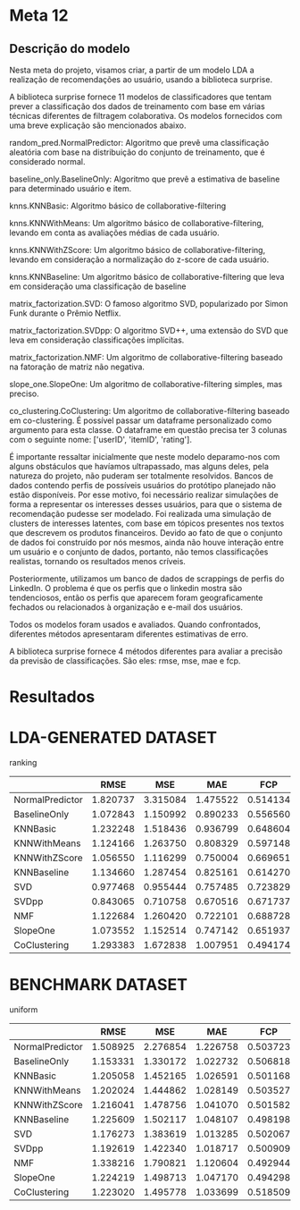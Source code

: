 # Meta 12

## Descrição do modelo

Nesta meta do projeto, visamos criar, a partir de um modelo LDA a realização de recomendações ao usuário, usando a biblioteca surprise.

A biblioteca surprise fornece 11 modelos de classificadores que tentam prever a classificação dos dados de treinamento com base em várias técnicas diferentes de filtragem colaborativa. Os modelos fornecidos com uma breve explicação são mencionados abaixo.

random_pred.NormalPredictor: Algoritmo que prevê uma classificação aleatória com base na distribuição do conjunto de treinamento, que é considerado normal. 

baseline_only.BaselineOnly: Algoritmo que prevê a estimativa de baseline para determinado usuário e item.

knns.KNNBasic: Algoritmo básico de collaborative-filtering

knns.KNNWithMeans: Um algoritmo básico de collaborative-filtering, levando em conta as avaliações médias de cada usuário.

knns.KNNWithZScore: Um algoritmo básico de collaborative-filtering, levando em consideração a normalização do z-score de cada usuário.

knns.KNNBaseline: Um algoritmo básico de collaborative-filtering que leva em consideração uma classificação de baseline

matrix_factorization.SVD: O famoso algoritmo SVD, popularizado por Simon Funk durante o Prêmio Netflix. 

matrix_factorization.SVDpp: O algoritmo SVD++, uma extensão do SVD que leva em consideração classificações implícitas.

matrix_factorization.NMF: Um algoritmo de collaborative-filtering baseado na fatoração de matriz não negativa. 

slope_one.SlopeOne: Um algoritmo de collaborative-filtering simples, mas preciso.

co_clustering.CoClustering: Um algoritmo de collaborative-filtering baseado em co-clustering. É possível passar um dataframe personalizado como argumento para esta classe. O dataframe em questão precisa ter 3 colunas com o seguinte nome: ['userID', 'itemID', 'rating'].


É importante ressaltar inicialmente que neste modelo deparamo-nos com alguns obstáculos que havíamos ultrapassado, mas alguns deles, pela natureza do projeto, não puderam ser totalmente resolvidos. Bancos de dados contendo perfis de possíveis usuários do protótipo planejado não estão disponíveis. Por esse motivo, foi necessário realizar simulações de forma a representar os interesses desses usuários, para que o sistema de recomendação pudesse ser modelado. Foi realizada uma simulação de clusters de interesses latentes, com base em tópicos presentes nos textos que descrevem os produtos financeiros. Devido ao fato de que o conjunto de dados foi construído por nós mesmos, ainda não houve interação entre um usuário e o conjunto de dados, portanto, não temos classificações realistas, tornando os resultados menos críveis.

Posteriormente, utilizamos um banco de dados de scrappings de perfis do LinkedIn. O problema é que os perfis que o linkedin mostra são tendenciosos, então os perfis que aparecem foram geograficamente fechados ou relacionados à organização e e-mail dos usuários.

Todos os modelos foram usados e avaliados. Quando confrontados, diferentes métodos apresentaram diferentes estimativas de erro.

A biblioteca surprise fornece 4 métodos diferentes para avaliar a precisão da previsão de classificações. São eles: rmse, mse, mae e fcp.

# Resultados

# LDA-GENERATED DATASET
ranking

|                 |  RMSE     | MSE       | MAE       |   FCP     |
|-----------------|-----------|-----------|-----------|-----------|
| NormalPredictor |  1.820737 |	3.315084  | 1.475522  |	0.514134  |
| BaselineOnly    |  1.072843 | 1.150992  | 0.890233  | 0.556560  |
| KNNBasic        |  1.232248 |	1.518436  |	0.936799  | 0.648604  |
| KNNWithMeans    |  1.124166 |	1.263750  |	0.808329  |	0.597148  |
| KNNWithZScore   |  1.056550 |	1.116299  |	0.750004  |	0.669651  |
| KNNBaseline     |  1.134660 |	1.287454  |	0.825161  |	0.614270  |
| SVD             |  0.977468 |	0.955444  |	0.757485  |	0.723829  |
| SVDpp           |  0.843065 |	0.710758  |	0.670516  |	0.671737  |
| NMF             |  1.122684 |	1.260420  |	0.722101  |	0.688728  |
| SlopeOne        |  1.073552 |	1.152514  |	0.747142  |	0.651937  |
| CoClustering    |  1.293383 |	1.672838  |	1.007951  |	0.494174  |

# BENCHMARK DATASET
uniform

|                 |  RMSE     | MSE       | MAE       |   FCP     |
|-----------------|-----------|-----------|-----------|-----------|
| NormalPredictor |  1.508925 |	2.276854  | 1.226758  |	0.503723  |
| BaselineOnly    |  1.153331 | 1.330172  | 1.022732  | 0.506818  |
| KNNBasic        |  1.205058 |	1.452165  |	1.026591  | 0.501168  |
| KNNWithMeans    |  1.202024 |	1.444862  |	1.028149  |	0.503527  |
| KNNWithZScore   |  1.216041 |1.478756	  | 1.041070  |	0.501582  |
| KNNBaseline     |  1.225609 |	1.502117  | 1.048107  |	0.498198  |
| SVD             |  1.176273 |	1.383619  |	1.013285  |	0.502067  |
| SVDpp           |  1.192619 |	1.422340  |	1.018717  |	0.500909  |
| NMF             |  1.338216 |	1.790821  |	1.120604  |	0.492944  |
| SlopeOne        |  1.224219 |	1.498713  |	1.047170  |	0.494298  |
| CoClustering    |  1.223020 |	1.495778  |	1.033699  |	0.518509  |

